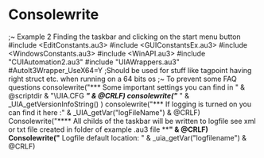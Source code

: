 # Consolewrite
;~ Example 2 Finding the taskbar and clicking on the start menu button #include &lt;EditConstants.au3> #include &lt;GUIConstantsEx.au3> #include &lt;WindowsConstants.au3> #include &lt;WinAPI.au3> #include "CUIAutomation2.au3" #include "UIAWrappers.au3"  #AutoIt3Wrapper_UseX64=Y  ;Should be used for stuff like tagpoint having right struct etc. when running on a 64 bits os  ;~ To prevent some FAQ questions consolewrite("*** Some important settings you can find in " &amp; @scriptdir &amp; "\UIA.CFG ***" &amp; @CRLF) consolewrite("*** " &amp; _UIA_getVersionInfoString() ) consolewrite("*** If logging is turned on you can find it here :" &amp; _UIA_getVar("logFileName") &amp; @CRLF)  Consolewrite("**** All childs of the taskbar will be written to logfile see xml or txt file created in folder of example .au3 file ****" &amp; @CRLF) Consolewrite("** Logfile default location: " &amp; _uia_getVar("logfilename") &amp; @CRLF)
